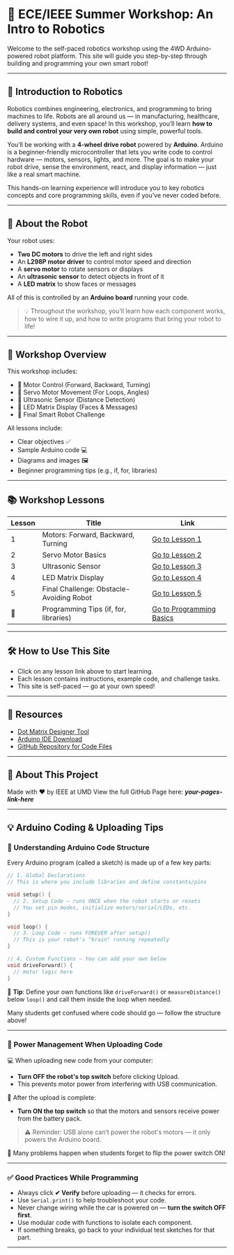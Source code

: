 # 🤖 ECE/IEEE Summer Workshop: An Intro to Robotics

Welcome to the self-paced robotics workshop using the 4WD Arduino-powered robot platform.
This site will guide you step-by-step through building and programming your own smart robot!

---

## 🌟 Introduction to Robotics

Robotics combines engineering, electronics, and programming to bring machines to life. Robots are all around us — in manufacturing, healthcare, delivery systems, and even space! In this workshop, you’ll learn **how to build and control your very own robot** using simple, powerful tools.

You’ll be working with a **4-wheel drive robot** powered by **Arduino**. Arduino is a beginner-friendly microcontroller that lets you write code to control hardware — motors, sensors, lights, and more. The goal is to make your robot drive, sense the environment, react, and display information — just like a real smart machine.

This hands-on learning experience will introduce you to key robotics concepts and core programming skills, even if you’ve never coded before.

---

## 🚗 About the Robot

Your robot uses:

* **Two DC motors** to drive the left and right sides
* An **L298P motor driver** to control motor speed and direction
* A **servo motor** to rotate sensors or displays
* An **ultrasonic sensor** to detect objects in front of it
* A **LED matrix** to show faces or messages

All of this is controlled by an **Arduino board** running your code.

> 💡 Throughout the workshop, you’ll learn how each component works, how to wire it up, and how to write programs that bring your robot to life!

---

## 🚀 Workshop Overview

This workshop includes:

* 🔧 Motor Control (Forward, Backward, Turning)
* 🔁 Servo Motor Movement (For Loops, Angles)
* 📡 Ultrasonic Sensor (Distance Detection)
* 🔲 LED Matrix Display (Faces & Messages)
* 🧠 Final Smart Robot Challenge

All lessons include:

* Clear objectives ✅
* Sample Arduino code 💻
* Diagrams and images 🖼️
* Beginner programming tips (e.g., if, for, libraries)

---

## 📚 Workshop Lessons

| Lesson | Title                                    | Link                                                                                                                                                        |
| ------ | ---------------------------------------- | ----------------------------------------------------------------------------------------------------------------------------------------------------------- |
| 1      | Motors: Forward, Backward, Turning       | [Go to Lesson 1](https://github.com/ArtMil86/ECE-IEEE-Summer-Workshop/blob/main/Lesson%201%20-%20Motors%3A%20Forward%20Backward%2C%20Left%20%26%20Right.md) |
| 2      | Servo Motor Basics                       | [Go to Lesson 2](https://github.com/ArtMil86/ECE-IEEE-Summer-Workshop/blob/main/Lesson%202%20-%20Servo%20Motor.md)                                          |
| 3      | Ultrasonic Sensor                        | [Go to Lesson 3](https://github.com/ArtMil86/ECE-IEEE-Summer-Workshop/blob/main/Lesson%203%20Ultrasonic%20Sensor.md)                                        |
| 4      | LED Matrix Display                       | [Go to Lesson 4](https://github.com/ArtMil86/ECE-IEEE-Summer-Workshop/blob/main/Lesson%204%20-%208x16%20LED%20Matrix.md)                                    |
| 5      | Final Challenge: Obstacle-Avoiding Robot | [Go to Lesson 5](https://github.com/ArtMil86/ECE-IEEE-Summer-Workshop/blob/main/Lesson%205%20-%20Smart%20Obstacle%20-%20Avoiding%20Robot.md)                |
| 🚧     | Programming Tips (if, for, libraries)    | [Go to Programming Basics](https://docs.arduino.cc/learn/programming/reference/)                                                                                                         |

---

## 🛠️ How to Use This Site

* Click on any lesson link above to start learning.
* Each lesson contains instructions, example code, and challenge tasks.
* This site is self-paced — go at your own speed!

---

## 🔗 Resources

* [Dot Matrix Designer Tool]((http://dotmatrixtool.com/#))
* [Arduino IDE Download](https://www.arduino.cc/en/software)
* [GitHub Repository for Code Files](https://github.com/ArtMil86/ECE-IEEE-Summer-Workshop)

---

## 📸 About This Project

Made with ❤️ by IEEE at UMD
View the full GitHub Page here: ***your-pages-link-here***

---

## 💡 Arduino Coding & Uploading Tips

### 🧠 Understanding Arduino Code Structure

Every Arduino program (called a sketch) is made up of a few key parts:

```cpp
// 1. Global Declarations
// This is where you include libraries and define constants/pins

void setup() {
  // 2. Setup Code — runs ONCE when the robot starts or resets
  // You set pin modes, initialize motors/serial/LEDs, etc.
}

void loop() {
  // 3. Loop Code — runs FOREVER after setup()
  // This is your robot's "brain" running repeatedly
}

// 4. Custom Functions — You can add your own below
void driveForward() {
  // motor logic here
}
```

📌 **Tip**: Define your own functions like `driveForward()` or `measureDistance()` below `loop()` and call them inside the loop when needed.

Many students get confused where code should go — follow the structure above!

---

### 🔌 Power Management When Uploading Code

💻 When uploading new code from your computer:

* **Turn OFF the robot's top switch** before clicking Upload.
* This prevents motor power from interfering with USB communication.

🔋 After the upload is complete:

* **Turn ON the top switch** so that the motors and sensors receive power from the battery pack.

> ⚠️ Reminder: USB alone can’t power the robot's motors — it only powers the Arduino board.

🧠 Many problems happen when students forget to flip the power switch ON!

---

### ✅ Good Practices While Programming

* Always click **✔ Verify** before uploading — it checks for errors.
* Use `Serial.print()` to help troubleshoot your code.
* Never change wiring while the car is powered on — **turn the switch OFF first**.
* Use modular code with functions to isolate each component.
* If something breaks, go back to your individual test sketches for that part.

---
